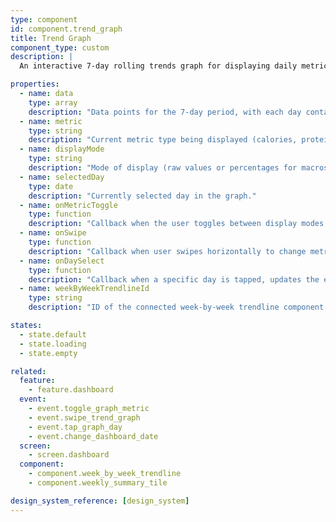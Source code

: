 ```yaml
---
type: component
id: component.trend_graph
title: Trend Graph
component_type: custom
description: |
  An interactive 7-day rolling trends graph for displaying daily metrics (calories consumed vs. burned, macros) with toggle functionality to switch between different metric types. Supports horizontal swiping to view different metrics and tapping on specific days to update the dashboard.

properties:
  - name: data
    type: array
    description: "Data points for the 7-day period, with each day containing consumed and burned values for calories, or gram values for macros."
  - name: metric
    type: string
    description: "Current metric type being displayed (calories, protein, carbs, fat)."
  - name: displayMode
    type: string
    description: "Mode of display (raw values or percentages for macros, consumed vs. burned or difference for calories)."
  - name: selectedDay
    type: date
    description: "Currently selected day in the graph."
  - name: onMetricToggle
    type: function
    description: "Callback when the user toggles between display modes (raw/percentage or consumed-burned/difference)."
  - name: onSwipe
    type: function
    description: "Callback when user swipes horizontally to change metrics."
  - name: onDaySelect
    type: function
    description: "Callback when a specific day is tapped, updates the entire dashboard to that day."
  - name: weekByWeekTrendlineId
    type: string
    description: "ID of the connected week-by-week trendline component for coordinated updates."

states:
  - state.default
  - state.loading
  - state.empty

related:
  feature:
    - feature.dashboard
  event:
    - event.toggle_graph_metric
    - event.swipe_trend_graph
    - event.tap_graph_day
    - event.change_dashboard_date
  screen:
    - screen.dashboard
  component:
    - component.week_by_week_trendline
    - component.weekly_summary_tile

design_system_reference: [design_system]
---
```

